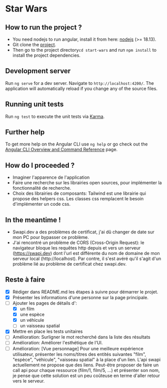 # Star Wars

## How to run the project ?

- You need nodejs to run angular, install it from here: [nodejs](https://nodejs.org/en/download) (>= 18.13).
- Git clone the [project](https://github.com/meksof/start-wars).
- Then go to the project directory`cd start-wars` and run `npm install` to install the project dependencies.

## Development server

Run `ng serve` for a dev server. Navigate to `http://localhost:4200/`. The application will automatically reload if you change any of the source files.

## Running unit tests

Run `ng test` to execute the unit tests via [Karma](https://karma-runner.github.io).

## Further help

To get more help on the Angular CLI use `ng help` or go check out the [Angular CLI Overview and Command Reference](https://angular.io/cli) page.

## How do I proceeded ?

 - Imaginer l'apparence de l'application
 - Faire une recherche sur les librairies open sources, pour implémenter la fonctionnalité de recherche.
 - Choix des librairies de composants: Tailwind est une librairie qui propose des helpers css. Les classes css remplacent le besoin d'implémenter un code css.

## In the meantime !

 - Swapi.dev a des problèmes de certificat, j'ai dû changer de date sur mon PC pour bypasser ce problème.
 - J'ai rencontré un problème de CORS (Cross-Origin Request): le navigateur bloque les requêtes http depuis et vers un serveur (https://swapi.dev) dont l'url est différente du nom de domaine de mon serveur local (http://localhost). Par contre, il s'est avéré qu'il s'agit d'un problème lié au problème de certificat chez swapi.dev.

## Reste à faire
 - [x] Rédiger dans README.md les étapes à suivre pour démarrer le projet.
 - [x] Présenter les informations d'une personne sur la page principale.
 - [ ] Ajouter les pages de détails d':
    - [x] un film
    - [x] une espèce
    - [x] un véhicule
    - [ ] un vaisseau spatial
 - [x] Mettre en place les tests unitaires
 - [ ] Amélioration: Surligner le mot recherché dans la liste des résultats
 - [ ] Amélioration: Améliorer l'esthétique de l'UI.
 - [ ] Amélioration: [Vue personnage] Pour une meilleure expérience utilisateur, présenter les noms/titres des entités suivantes "film", "espèce", "véhicule", "vaisseau spatial" à la place d'un lien.
   L'api swapi actuellement ne propose que des liens.
   Peut-être proposer de faire un call api pour chaque ressource (film/1, film/5, ...) et présenter son nom, je pense que cette solution est un peu coûteuse en terme d'aller retour vers le serveur.